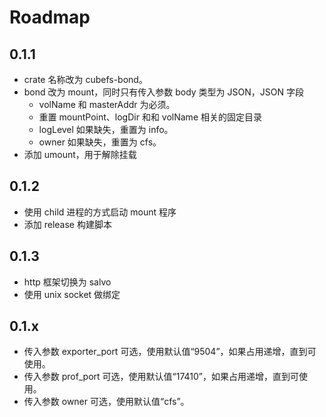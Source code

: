 # Roadmap

## 0.1.1

- crate 名称改为 cubefs-bond。
- bond 改为 mount，同时只有传入参数 body 类型为 JSON，JSON 字段
  - volName 和 masterAddr 为必须。
  - 重置 mountPoint、logDir 和和 volName 相关的固定目录
  - logLevel 如果缺失，重置为 info。
  - owner 如果缺失，重置为 cfs。
- 添加 umount，用于解除挂载

## 0.1.2

- 使用 child 进程的方式启动 mount 程序
- 添加 release 构建脚本

## 0.1.3

- http 框架切换为 salvo
- 使用 unix socket 做绑定

## 0.1.x

- 传入参数 exporter_port 可选，使用默认值“9504”，如果占用递增，直到可使用。
- 传入参数 prof_port 可选，使用默认值“17410”，如果占用递增，直到可使用。
- 传入参数 owner 可选，使用默认值“cfs”。

